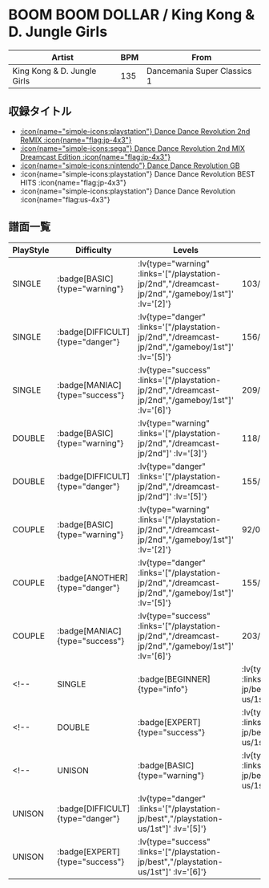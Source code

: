 # BOOM BOOM DOLLAR / King Kong & D. Jungle Girls

|Artist|BPM|From|
|------|---|----|
|King Kong & D. Jungle Girls|135|Dancemania Super Classics 1|

## 収録タイトル

- [ :icon{name="simple-icons:playstation"} Dance Dance Revolution 2nd ReMIX :icon{name="flag:jp-4x3"} ](/playstation-jp/2nd)
- [ :icon{name="simple-icons:sega"} Dance Dance Revolution 2nd MIX Dreamcast Edition :icon{name="flag:jp-4x3"} ](/dreamcast-jp/2nd)
- [ :icon{name="simple-icons:nintendo"} Dance Dance Revolution GB](/gameboy/1st)
- :icon{name="simple-icons:playstation"} Dance Dance Revolution BEST HITS :icon{name="flag:jp-4x3"}
- :icon{name="simple-icons:playstation"} Dance Dance Revolution :icon{name="flag:us-4x3"}

## 譜面一覧

|PlayStyle|Difficulty|Levels|Notes|Movie|
|---------|----------|------|-----|-----|
|SINGLE| :badge[BASIC]{type="warning"} | :lv{type="warning" :links='["/playstation-jp/2nd","/dreamcast-jp/2nd","/gameboy/1st"]' :lv='[2]'} |103/0||
|SINGLE| :badge[DIFFICULT]{type="danger"} | :lv{type="danger" :links='["/playstation-jp/2nd","/dreamcast-jp/2nd","/gameboy/1st"]' :lv='[5]'} |156/0||
|SINGLE| :badge[MANIAC]{type="success"} | :lv{type="success" :links='["/playstation-jp/2nd","/dreamcast-jp/2nd","/gameboy/1st"]' :lv='[6]'} |209/0||
|DOUBLE| :badge[BASIC]{type="warning"} | :lv{type="warning" :links='["/playstation-jp/2nd","/dreamcast-jp/2nd"]' :lv='[3]'} |118/0||
|DOUBLE| :badge[DIFFICULT]{type="danger"} | :lv{type="danger" :links='["/playstation-jp/2nd","/dreamcast-jp/2nd"]' :lv='[5]'} |155/0||
|COUPLE| :badge[BASIC]{type="warning"} | :lv{type="warning" :links='["/playstation-jp/2nd","/dreamcast-jp/2nd","/gameboy/1st"]' :lv='[2]'} |92/0||
|COUPLE| :badge[ANOTHER]{type="danger"} | :lv{type="danger" :links='["/playstation-jp/2nd","/dreamcast-jp/2nd","/gameboy/1st"]' :lv='[5]'} |155/0||
|COUPLE| :badge[MANIAC]{type="success"} | :lv{type="success" :links='["/playstation-jp/2nd","/dreamcast-jp/2nd","/gameboy/1st"]' :lv='[6]'} |203/0||
<!-- |SINGLE| :badge[BEGINNER]{type="info"} | :lv{type="info" :links='["/playstation-jp/best","/playstation-us/1st"]' :lv='[1]'} |77/0|| -->
<!-- |DOUBLE| :badge[EXPERT]{type="success"} | :lv{type="success" :links='["/playstation-jp/best","/playstation-us/1st"]' :lv='[7]'} |213/0|| -->
<!-- |UNISON| :badge[BASIC]{type="warning"} | :lv{type="warning" :links='["/playstation-jp/best","/playstation-us/1st"]' :lv='[2]'} |||
|UNISON| :badge[DIFFICULT]{type="danger"} | :lv{type="danger" :links='["/playstation-jp/best","/playstation-us/1st"]' :lv='[5]'} |||
|UNISON| :badge[EXPERT]{type="success"} | :lv{type="success" :links='["/playstation-jp/best","/playstation-us/1st"]' :lv='[6]'} ||| -->
